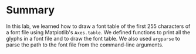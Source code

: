 # Summary

In this lab, we learned how to draw a font table of the first 255 characters of a font file using Matplotlib's `Axes.table`. We defined functions to print all the glyphs in a font file and to draw the font table. We also used `argparse` to parse the path to the font file from the command-line arguments.

